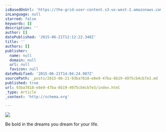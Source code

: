 ```yaml
---
isBasedOnUrl: 'https://the-grid-user-content.s3-us-west-2.amazonaws.com/efe2add0-fa17-45aa-90f7-73074d7e72d0.jpg'
inLanguage: null
starred: false
keywords: []
description: ''
author: []
datePublished: '2015-06-21T12:12:22.348Z'
title: ''
authors: []
publisher:
  name: null
  domain: null
  url: null
  favicon: null
dateModified: '2015-06-21T14:04:24.987Z'
sourcePath: _posts/2015-06-21-93ba7818-e8e9-47ba-8b19-4975cb4cb7e3.md
published: true
url: 93ba7818-e8e9-47ba-8b19-4975cb4cb7e3/index.html
_type: Article
_context: 'http://schema.org'

---
```

![](https://the-grid-user-content.s3-us-west-2.amazonaws.com/efe2add0-fa17-45aa-90f7-73074d7e72d0.jpg)

Be bold in the dreams you dream for your life.